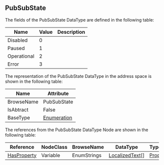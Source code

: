 <!-- datatype -->
## PubSubState
<!-- end of description -->
The fields of the PubSubState DataType are defined in the following table:  

|Name|Value| Description|
|---|---|---|
|Disabled|0||
|Paused|1||
|Operational|2||
|Error|3||

The representation of the PubSubState DataType in the address space is shown in the following table:  

|Name|Attribute|
|---|---|
|BrowseName|PubSubState|
|IsAbtract|False|
|BaseType|[Enumeration](../../../Part3/DataTypes/Enumeration/readme.md)|

The references from the PubSubState DataType Node are shown in the following table:  

|Reference|NodeClass|BrowseName|DataType|TypeDefinition|ModellingRule|
|---|---|---|---|---|---|
|[HasProperty](../../../Part3/ReferenceTypes/HasProperty/readme.md)|Variable|EnumStrings|[LocalizedText](../../../Part3/DataTypes/LocalizedText/readme.md)[]|[PropertyType](../../Part5/VariableTypes/PropertyType/readme.md)|[Mandatory](../../Objects/Mandatory/readme.md)|

